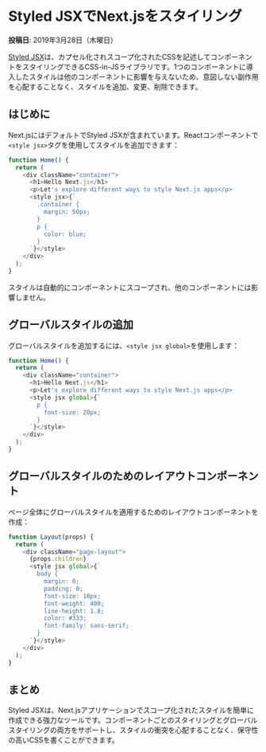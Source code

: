 # Styled JSXでNext.jsをスタイリング

**投稿日**: 2019年3月28日（木曜日）

[Styled JSX](https://github.com/vercel/styled-jsx)は、カプセル化されスコープ化されたCSSを記述してコンポーネントをスタイリングできるCSS-in-JSライブラリです。1つのコンポーネントに導入したスタイルは他のコンポーネントに影響を与えないため、意図しない副作用を心配することなく、スタイルを追加、変更、削除できます。

## はじめに

Next.jsにはデフォルトでStyled JSXが含まれています。Reactコンポーネントで`<style jsx>`タグを使用してスタイルを追加できます：

```javascript
function Home() {
  return (
    <div className="container">
      <h1>Hello Next.js</h1>
      <p>Let's explore different ways to style Next.js apps</p>
      <style jsx>{`
        .container {
          margin: 50px;
        }
        p {
          color: blue;
        }
      `}</style>
    </div>
  );
}
```

スタイルは自動的にコンポーネントにスコープされ、他のコンポーネントには影響しません。

## グローバルスタイルの追加

グローバルスタイルを追加するには、`<style jsx global>`を使用します：

```javascript
function Home() {
  return (
    <div className="container">
      <h1>Hello Next.js</h1>
      <p>Let's explore different ways to style Next.js apps</p>
      <style jsx global>{`
        p {
          font-size: 20px;
        }
      `}</style>
    </div>
  );
}
```

## グローバルスタイルのためのレイアウトコンポーネント

ページ全体にグローバルスタイルを適用するためのレイアウトコンポーネントを作成：

```javascript
function Layout(props) {
  return (
    <div className="page-layout">
      {props.children}
      <style jsx global>{`
        body {
          margin: 0;
          padding: 0;
          font-size: 18px;
          font-weight: 400;
          line-height: 1.8;
          color: #333;
          font-family: sans-serif;
        }
      `}</style>
    </div>
  );
}
```

## まとめ

Styled JSXは、Next.jsアプリケーションでスコープ化されたスタイルを簡単に作成できる強力なツールです。コンポーネントごとのスタイリングとグローバルスタイリングの両方をサポートし、スタイルの衝突を心配することなく、保守性の高いCSSを書くことができます。
